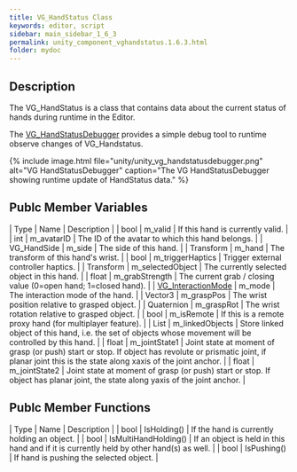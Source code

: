```yaml
---
title: VG_HandStatus Class
keywords: editor, script
sidebar: main_sidebar_1_6_3
permalink: unity_component_vghandstatus.1.6.3.html
folder: mydoc
---
```


## Description

The VG_HandStatus is a class that contains data about the current status of hands during runtime in the Editor. 

The [VG_HandStatusDebugger](unity_component_vghandstatusdebugger.1.6.3.html) provides a simple debug tool to runtime observe changes of VG_Handstatus.

{% include image.html file="unity/unity_vg_handstatusdebugger.png" alt="VG HandStatusDebugger" caption="The VG HandStatusDebugger showing runtime update of HandStatus data." %}

## Publc Member Variables

| Type | Name | Description |
| bool | m_valid | If this hand is currently valid. |
| int | m_avatarID | The ID of the avatar to which this hand belongs. |
| VG_HandSide | m_side | The side of this hand. |
| Transform | m_hand | The transform of this hand's wrist. |
| bool | m_triggerHaptics | Trigger external controller haptics. |
| Transform | m_selectedObject | The currently selected object in this hand. |
| float | m_grabStrength | The current grab / closing value (0=open hand; 1=closed hand). |
| [VG_InteractionMode](virtualgrasp_unityapi.1.6.3.html#vg_interactionmode) | m_mode | The interaction mode of the hand. |
| Vector3 | m_graspPos | The wrist position relative to grasped object. |
| Quaternion | m_graspRot | The wrist rotation relative to grasped object. |
| bool | m_isRemote | If this is a remote proxy hand (for multiplayer feature). |
| List<Transform> | m_linkedObjects | Store linked object of this hand, i.e. the set of objects whose movement will be controlled by this hand. |
| float | m_jointState1 | Joint state at moment of grasp (or push) start or stop. If object has revolute or prismatic joint, if planar joint this is the state along xaxis of the joint anchor. |
| float | m_jointState2 | Joint state at moment of grasp (or push) start or stop. If object has planar joint, the state along yaxis of the joint anchor. |

## Publc Member Functions

| Type | Name | Description |
| bool | IsHolding() | If the hand is currently holding an object. |
| bool | IsMultiHandHolding() | If an object is held in this hand and if it is currently held by other hand(s) as well. |
| bool | IsPushing() | If hand is pushing the selected object. |
